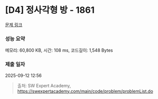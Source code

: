 # [D4] 정사각형 방 - 1861 

[문제 링크](https://swexpertacademy.com/main/code/problem/problemDetail.do?contestProbId=AV5LtJYKDzsDFAXc) 

### 성능 요약

메모리: 60,800 KB, 시간: 108 ms, 코드길이: 1,548 Bytes

### 제출 일자

2025-09-12 12:56



> 출처: SW Expert Academy, https://swexpertacademy.com/main/code/problem/problemList.do